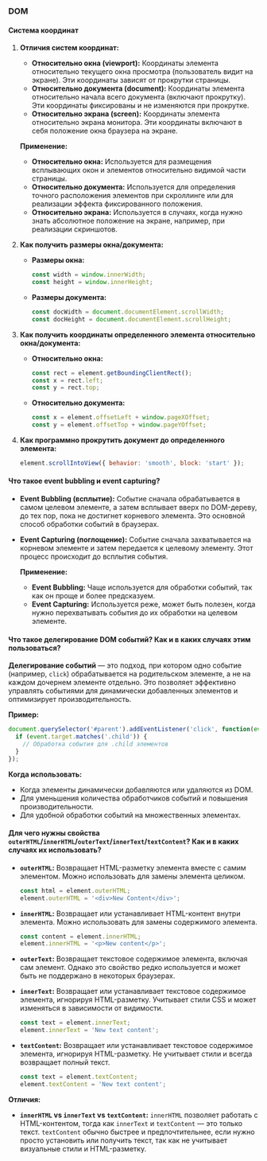 ### DOM

#### Система координат

1. **Отличия систем координат:**

   - **Относительно окна (viewport):** Координаты элемента относительно текущего окна просмотра (пользователь видит на экране). Эти координаты зависят от прокрутки страницы.
   - **Относительно документа (document):** Координаты элемента относительно начала всего документа (включают прокрутку). Эти координаты фиксированы и не изменяются при прокрутке.
   - **Относительно экрана (screen):** Координаты элемента относительно экрана монитора. Эти координаты включают в себя положение окна браузера на экране.

   **Применение:**
   - **Относительно окна:** Используется для размещения всплывающих окон и элементов относительно видимой части страницы.
   - **Относительно документа:** Используется для определения точного расположения элементов при скроллинге или для реализации эффекта фиксированного положения.
   - **Относительно экрана:** Используется в случаях, когда нужно знать абсолютное положение на экране, например, при реализации скриншотов.

2. **Как получить размеры окна/документа:**

   - **Размеры окна:**
     ```javascript
     const width = window.innerWidth;
     const height = window.innerHeight;
     ```
   
   - **Размеры документа:**
     ```javascript
     const docWidth = document.documentElement.scrollWidth;
     const docHeight = document.documentElement.scrollHeight;
     ```

3. **Как получить координаты определенного элемента относительно окна/документа:**

   - **Относительно окна:**
     ```javascript
     const rect = element.getBoundingClientRect();
     const x = rect.left;
     const y = rect.top;
     ```
   
   - **Относительно документа:**
     ```javascript
     const x = element.offsetLeft + window.pageXOffset;
     const y = element.offsetTop + window.pageYOffset;
     ```

4. **Как программно прокрутить документ до определенного элемента:**

   ```javascript
   element.scrollIntoView({ behavior: 'smooth', block: 'start' });
   ```

#### Что такое event bubbling и event capturing?

- **Event Bubbling (всплытие):** Событие сначала обрабатывается в самом целевом элементе, а затем всплывает вверх по DOM-дереву, до тех пор, пока не достигнет корневого элемента. Это основной способ обработки событий в браузерах.
  
- **Event Capturing (поглощение):** Событие сначала захватывается на корневом элементе и затем передается к целевому элементу. Этот процесс происходит до всплытия события. 

   **Применение:**
   - **Event Bubbling:** Чаще используется для обработки событий, так как он проще и более предсказуем.
   - **Event Capturing:** Используется реже, может быть полезен, когда нужно перехватывать события до их обработки на целевом элементе.

#### Что такое делегирование DOM событий? Как и в каких случаях этим пользоваться?

**Делегирование событий** — это подход, при котором одно событие (например, `click`) обрабатывается на родительском элементе, а не на каждом дочернем элементе отдельно. Это позволяет эффективно управлять событиями для динамически добавленных элементов и оптимизирует производительность.

**Пример:**
```javascript
document.querySelector('#parent').addEventListener('click', function(event) {
  if (event.target.matches('.child')) {
    // Обработка события для .child элементов
  }
});
```

**Когда использовать:**
- Когда элементы динамически добавляются или удаляются из DOM.
- Для уменьшения количества обработчиков событий и повышения производительности.
- Для удобной обработки событий на множественных элементах.

#### Для чего нужны свойства `outerHTML`/`innerHTML`/`outerText`/`innerText`/`textContent`? Как и в каких случаях их использовать?

- **`outerHTML`:** Возвращает HTML-разметку элемента вместе с самим элементом. Можно использовать для замены элемента целиком.
  ```javascript
  const html = element.outerHTML;
  element.outerHTML = '<div>New Content</div>';
  ```

- **`innerHTML`:** Возвращает или устанавливает HTML-контент внутри элемента. Можно использовать для замены содержимого элемента.
  ```javascript
  const content = element.innerHTML;
  element.innerHTML = '<p>New content</p>';
  ```

- **`outerText`:** Возвращает текстовое содержимое элемента, включая сам элемент. Однако это свойство редко используется и может быть не поддержано в некоторых браузерах.
  
- **`innerText`:** Возвращает или устанавливает текстовое содержимое элемента, игнорируя HTML-разметку. Учитывает стили CSS и может изменяться в зависимости от видимости.
  ```javascript
  const text = element.innerText;
  element.innerText = 'New text content';
  ```

- **`textContent`:** Возвращает или устанавливает текстовое содержимое элемента, игнорируя HTML-разметку. Не учитывает стили и всегда возвращает полный текст.
  ```javascript
  const text = element.textContent;
  element.textContent = 'New text content';
  ```

**Отличия:**
- **`innerHTML` vs `innerText` vs `textContent`:** `innerHTML` позволяет работать с HTML-контентом, тогда как `innerText` и `textContent` — это только текст. `textContent` обычно быстрее и предпочтительнее, если нужно просто установить или получить текст, так как не учитывает визуальные стили и HTML-разметку.